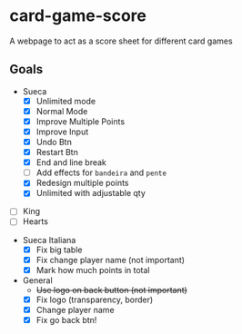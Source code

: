# card-game-score
A webpage to act as a score sheet for different card games

## Goals
- Sueca
  - [x] Unlimited mode
  - [x] Normal Mode
  - [x] Improve Multiple Points
  - [x] Improve Input
  - [x] Undo Btn
  - [x] Restart Btn
  - [x] End and line break
  - [ ] Add effects for `bandeira` and `pente`
  - [x] Redesign multiple points
  - [x] Unlimited with adjustable qty
- [ ] King
- [ ] Hearts
- Sueca Italiana
  - [x] Fix big table
  - [x] Fix change player name (not important)
  - [x] Mark how much points in total

- General
  - ~~Use logo on back button (not important)~~
  - [x] Fix logo (transparency, border)
  - [x] Change player name
  - [x] Fix go back btn!